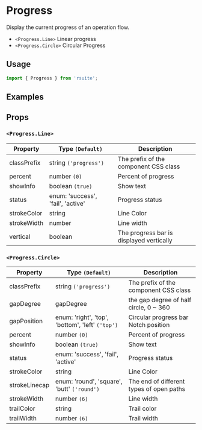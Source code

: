 # Progress

Display the current progress of an operation flow.

- `<Progress.Line>` Linear progress
- `<Progress.Circle>` Circular Progress

## Usage

```js
import { Progress } from 'rsuite';
```

## Examples

<!--{demo}-->

## Props

### `<Progress.Line>`

| Property    | Type `(Default)`                  | Description                              |
| ----------- | --------------------------------- | ---------------------------------------- |
| classPrefix | string `('progress')`             | The prefix of the component CSS class    |
| percent     | number `(0)`                      | Percent of progress                      |
| showInfo    | boolean `(true)`                  | Show text                                |
| status      | enum: 'success', 'fail', 'active' | Progress status                          |
| strokeColor | string                            | Line Color                               |
| strokeWidth | number                            | Line width                               |
| vertical    | boolean                           | The progress bar is displayed vertically |

### `<Progress.Circle>`

| Property      | Type `(Default)`                                 | Description                              |
| ------------- | ------------------------------------------------ | ---------------------------------------- |
| classPrefix   | string `('progress')`                            | The prefix of the component CSS class    |
| gapDegree     | gapDegree                                        | the gap degree of half circle, 0 ~ 360   |
| gapPosition   | enum: 'right', 'top', 'bottom', 'left' `('top')` | Circular progress bar Notch position     |
| percent       | number `(0)`                                     | Percent of progress                      |
| showInfo      | boolean `(true)`                                 | Show text                                |
| status        | enum: 'success', 'fail', 'active'                | Progress status                          |
| strokeColor   | string                                           | Line Color                               |
| strokeLinecap | enum: 'round', 'square', 'butt' `('round')`      | The end of different types of open paths |
| strokeWidth   | number `(6)`                                     | Line width                               |
| trailColor    | string                                           | Trail color                              |
| trailWidth    | number `(6)`                                     | Trail width                              |
